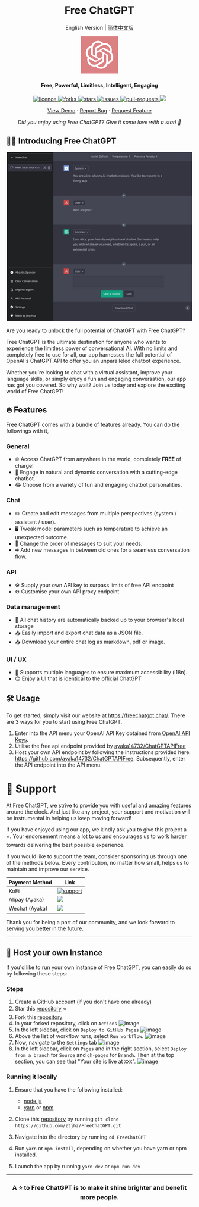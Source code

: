 <h1 align="center"><b>Free ChatGPT</b></h1>

<p align="center">
   English Version |
   <a href="README-zh_CN.md">
      简体中文版
   </a>
</p>

<p align="center">
<img src="public/apple-touch-icon.png" alt="Free ChatGPT" width="100" />
</p>

<h4 align="center"><b>Free, Powerful, Limitless, Intelligent, Engaging</b></h4>

<p align="center">
<a href="https://github.com/ztjhz/FreeChatGPT/blob/main/LICENSE" target="blank">
<img src="https://img.shields.io/github/license/ztjhz/FreeChatGPT?style=flat-square" alt="licence" />
</a>
<a href="https://github.com/ztjhz/FreeChatGPT/fork" target="blank">
<img src="https://img.shields.io/github/forks/ztjhz/FreeChatGPT?style=flat-square" alt="forks"/>
</a>
<a href="https://github.com/ztjhz/FreeChatGPT/stargazers" target="blank">
<img src="https://img.shields.io/github/stars/ztjhz/FreeChatGPT?style=flat-square" alt="stars"/>
</a>
<a href="https://github.com/ztjhz/FreeChatGPT/issues" target="blank">
<img src="https://img.shields.io/github/issues/ztjhz/FreeChatGPT?style=flat-square" alt="issues"/>
</a>
<a href="https://github.com/ztjhz/FreeChatGPT/pulls" target="blank">
<img src="https://img.shields.io/github/issues-pr/ztjhz/FreeChatGPT?style=flat-square" alt="pull-requests"/>
</a>
<a href="https://twitter.com/intent/tweet?text=👋%20Check%20this%20amazing%20repo%20https://github.com/ztjhz/FreeChatGPT,%20created%20by%20@nikushii_"><img src="https://img.shields.io/twitter/url?label=Share%20on%20Twitter&style=social&url=https%3A%2F%2Fgithub.com%2Fztjhz%2FFreeChatGPT"></a>
</p>

<p align="center">
    <a href="https://freechatgpt.chat">View Demo</a>
    ·
    <a href="https://github.com/ztjhz/FreeChatGPT/issues/new/choose">Report Bug</a>
    ·
    <a href="https://github.com/ztjhz/FreeChatGPT/issues/new/choose">Request Feature</a>
</p>
<p align="center"><i>Did you enjoy using Free ChatGPT? Give it some love with a star! 🌟</i></p>

## 👋🏻 Introducing Free ChatGPT

<p align="center">
    <a href="https://freechatgpt.chat" target="_blank">
        <img src="assets/preview.png" alt="landing" width=500 />
    </a>
</p>

Are you ready to unlock the full potential of ChatGPT with Free ChatGPT?

Free ChatGPT is the ultimate destination for anyone who wants to experience the limitless power of conversational AI. With no limits and completely free to use for all, our app harnesses the full potential of OpenAI's ChatGPT API to offer you an unparalleled chatbot experience.

Whether you're looking to chat with a virtual assistant, improve your language skills, or simply enjoy a fun and engaging conversation, our app has got you covered. So why wait? Join us today and explore the exciting world of Free ChatGPT!

## 🔥 Features

Free ChatGPT comes with a bundle of features already. You can do the followings with it,

### General

- 🌐 Access ChatGPT from anywhere in the world, completely **FREE** of charge!
- 🤖 Engage in natural and dynamic conversation with a cutting-edge chatbot.
- 😂 Choose from a variety of fun and engaging chatbot personalities.

### Chat

- ✏️ Create and edit messages from multiple perspectives (system / assistant / user).
- 🖥️ Tweak model parameters such as temperature to achieve an unexpected outcome.
- 🔀 Change the order of messages to suit your needs.
- ➕ Add new messages in between old ones for a seamless conversation flow.

### API

- ⚙️ Supply your own API key to surpass limits of free API endpoint
- ⚙️ Customise your own API proxy endpoint

### Data management

- 💾 All chat history are automatically backed up to your browser's local storage
- 📥 Easily import and export chat data as a JSON file.
- 📥 Download your entire chat log as markdown, pdf or image.

### UI / UX

- 💬 Supports multiple languages to ensure maximum accessibility (i18n).
- 😊 Enjoy a UI that is identical to the official ChatGPT

## 🛠️ Usage

To get started, simply visit our website at <https://freechatgpt.chat/>. There are 3 ways for you to start using Free ChatGPT.

1. Enter into the API menu your OpenAI API Key obtained from [OpenAI API Keys](https://platform.openai.com/account/api-keys).
2. Utilise the free api endpoint provided by [ayaka14732/ChatGPTAPIFree](https://github.com/ayaka14732/ChatGPTAPIFree)
3. Host your own API endpoint by following the instructions provided here: <https://github.com/ayaka14732/ChatGPTAPIFree>. Subsequently, enter the API endpoint into the API menu.

# 🙏 Support

At Free ChatGPT, we strive to provide you with useful and amazing features around the clock. And just like any project, your support and motivation will be instrumental in helping us keep moving forward!

If you have enjoyed using our app, we kindly ask you to give this project a ⭐️. Your endorsement means a lot to us and encourages us to work harder towards delivering the best possible experience.

If you would like to support the team, consider sponsoring us through one of the methods below. Every contribution, no matter how small, helps us to maintain and improve our service.

| Payment Method | Link                                                                                   |
| -------------- | -------------------------------------------------------------------------------------- |
| KoFi           | [![support](https://ko-fi.com/img/githubbutton_sm.svg)](https://ko-fi.com/freechatgpt) |
| Alipay (Ayaka) | <img src="https://ayaka14732.github.io/sponsor/alipay.jpg" width=150 />                |
| Wechat (Ayaka) | <img src="https://ayaka14732.github.io/sponsor/wechat.png" width=150 />                |

Thank you for being a part of our community, and we look forward to serving you better in the future.

---

## 🛫 Host your own Instance

If you'd like to run your own instance of Free ChatGPT, you can easily do so by following these steps:

### Steps

1. Create a GitHub account (if you don't have one already)
2. Star this [repository](https://github.com/ztjhz/FreeChatGPT) ⭐️
3. Fork this [repository](https://github.com/ztjhz/FreeChatGPT)
4. In your forked repository, click on `Actions`
   ![image](https://user-images.githubusercontent.com/59118459/223751928-cf2b91b9-4663-4a36-97de-5eb751b32c7e.png)
5. In the left sidebar, click on `Deploy to GitHub Pages`
   ![image](https://user-images.githubusercontent.com/59118459/223752459-183ec23f-72f5-436e-a088-e3386492b8cb.png)
6. Above the list of workflow runs, select `Run workflow`.
   ![image](https://user-images.githubusercontent.com/59118459/223753340-1270e038-d213-4d6f-938c-66a30dad7c88.png)
7. Now, navigate to the `Settings` tab
   ![image](https://user-images.githubusercontent.com/59118459/223753577-9b6f8266-26e8-471b-8f45-a1a02fbab232.png)
8. In the left sidebar, click on `Pages` and in the right section, select `Deploy from a branch` for `Source` and `gh-pages` for `Branch`. Then at the top section, you can see that "Your site is live at `XXX`".
   ![image](https://user-images.githubusercontent.com/59118459/223753724-89f6452e-a441-48b8-8665-7a5e515d2a57.png)

### Running it locally

1. Ensure that you have the following installed:

   - [node.js](https://nodejs.org/en/)
   - [yarn](https://yarnpkg.com/) or [npm](https://www.npmjs.com/)

2. Clone this [repository](https://github.com/ztjhz/FreeChatGPT) by running `git clone https://github.com/ztjhz/FreeChatGPT.git`
3. Navigate into the directory by running `cd FreeChatGPT`
4. Run `yarn` or `npm install`, depending on whether you have yarn or npm installed.
5. Launch the app by running `yarn dev` or `npm run dev`

---

<h3 align="center">
A ⭐️ to <b>Free ChatGPT</b> is to make it shine brighter and benefit more people.
</h3>
